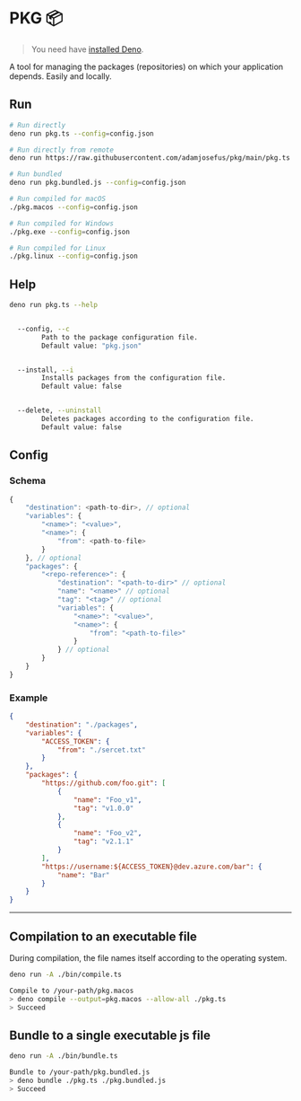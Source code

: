 # PKG 📦

> You need have [installed Deno](https://deno.land/#installation).

A tool for managing the packages (repositories) on which your application depends. Easily and locally.

## Run

```bash
# Run directly
deno run pkg.ts --config=config.json

# Run directly from remote
deno run https://raw.githubusercontent.com/adamjosefus/pkg/main/pkg.ts --config=config.json

# Run bundled
deno run pkg.bundled.js --config=config.json

# Run compiled for macOS
./pkg.macos --config=config.json

# Run compiled for Windows
./pkg.exe --config=config.json

# Run compiled for Linux
./pkg.linux --config=config.json

```


## Help

```bash
deno run pkg.ts --help

```

```bash

  --config, --c
        Path to the package configuration file.
        Default value: "pkg.json"


  --install, --i
        Installs packages from the configuration file.
        Default value: false


  --delete, --uninstall
        Deletes packages according to the configuration file.
        Default value: false

```


## Config

### Schema

```js
{
    "destination": <path-to-dir>, // optional
    "variables": {
        "<name>": "<value>",
        "<name>": {
            "from": <path-to-file>
        }
    }, // optional
    "packages": {
        "<repo-reference>": {
            "destination": "<path-to-dir>" // optional
            "name": "<name>" // optional
            "tag": "<tag>" // optional
            "variables": {
                "<name>": "<value>",
                "<name>": {
                    "from": "<path-to-file>"
                }
            } // optional
        }
    }
}
```

### Example
```json
{
    "destination": "./packages",
    "variables": {
        "ACCESS_TOKEN": {
            "from": "./sercet.txt"
        }
    },
    "packages": {
        "https://github.com/foo.git": [
            {
                "name": "Foo_v1",
                "tag": "v1.0.0"
            },
            {
                "name": "Foo_v2",
                "tag": "v2.1.1"
            }
        ],
        "https://username:${ACCESS_TOKEN}@dev.azure.com/bar": {
            "name": "Bar"
        }
    }
}
```

---


## Compilation to an executable file
During compilation, the file names itself according to the operating system.

```bash
deno run -A ./bin/compile.ts 
```
```bash
Compile to /your-path/pkg.macos
> deno compile --output=pkg.macos --allow-all ./pkg.ts
> Succeed
```



## Bundle to a single executable js file

```bash
deno run -A ./bin/bundle.ts
```
```bash
Bundle to /your-path/pkg.bundled.js
> deno bundle ./pkg.ts ./pkg.bundled.js
> Succeed
```
